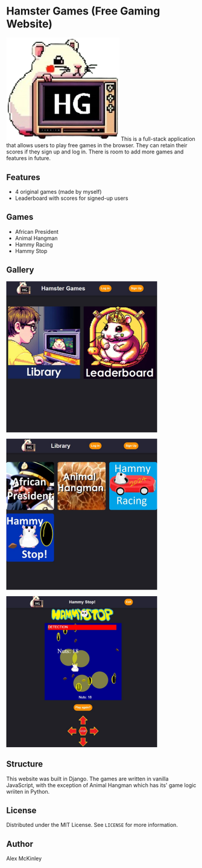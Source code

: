 # Hamster Games (Free Gaming Website)
<img src="https://github.com/SapporoAlex/Games-Site/blob/main/game/static/main/logo.png" width="300px" height="auto">
This is a full-stack application that allows users to play free games in the browser. They can retain their scores if they sign up and log in. There is room to add more games and features in future.

## Features
- 4 original games (made by myself)
- Leaderboard with scores for signed-up users

## Games
- African President
- Animal Hangman
- Hammy Racing
- Hammy Stop

## Gallery
<img src="https://github.com/SapporoAlex/Games-Site/blob/main/preview1.jpg" width="400px" height="auto"><p>  </p><img src="https://github.com/SapporoAlex/Games-Site/blob/main/preview2.jpg" width="400px" height="auto"><p>  </p><img src="https://github.com/SapporoAlex/Games-Site/blob/main/preview3.jpg" width="400px" height="auto">

## Structure
This website was built in Django. The games are written in vanilla JavaScript, with the exception of Animal Hangman which has its' game logic wriiten in Python.

## License
Distributed under the MIT License. See `LICENSE` for more information.

## Author
Alex McKinley
